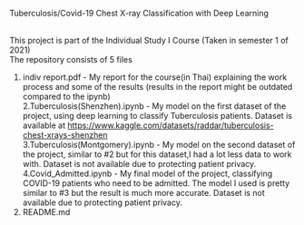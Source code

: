Tuberculosis/Covid-19 Chest X-ray Classification with Deep Learning <br /> <br />

This project is part of the Individual Study I Course (Taken in semester 1 of 2021) <br />
The repository consists of 5 files <br />
1. indiv report.pdf - My report for the course(in Thai) explaining the work process and some of the results (results in the report might be outdated compared to the ipynb)<br />
2.Tuberculosis(Shenzhen).ipynb - My model on the first dataset of the project, using deep learning to classify Tuberculosis patients. Dataset is available at https://www.kaggle.com/datasets/raddar/tuberculosis-chest-xrays-shenzhen <br />
3.Tuberculosis(Montgomery).ipynb - My model on the second dataset of the project, similar to #2 but for this dataset,I had a lot less data to work with. Dataset is not available due to protecting patient privacy. <br />
4.Covid_Admitted.ipynb - My final model of the project, classifying COVID-19 patients who need to be admitted. The model I used is pretty similar to #3 but the result is much more accurate. Dataset is not available due to protecting patient privacy. <br />
5. README.md 
